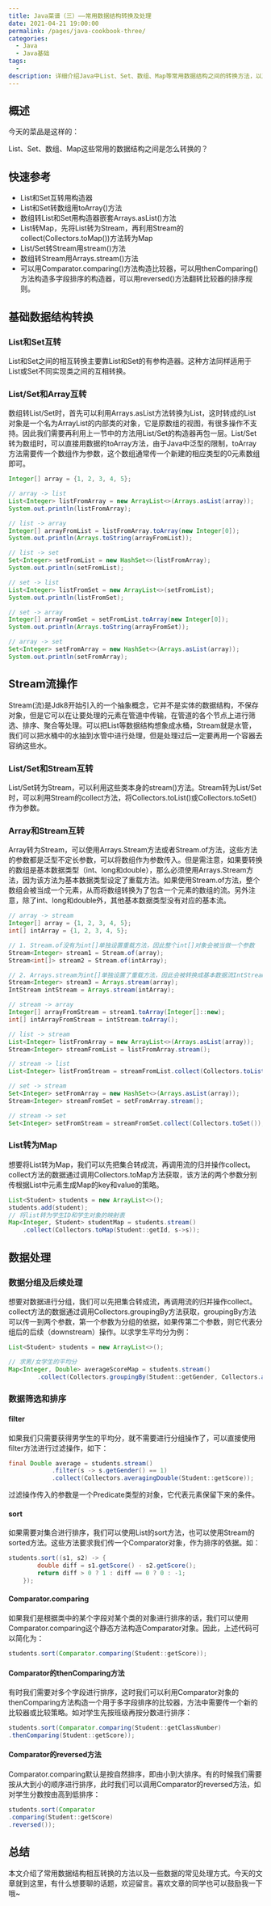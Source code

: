 ```yaml
---
title: Java菜谱（三）——常用数据结构转换及处理
date: 2021-04-21 19:00:00
permalink: /pages/java-cookbook-three/
categories:
  - Java
  - Java基础
tags:
  - 
description: 详细介绍Java中List、Set、数组、Map等常用数据结构之间的转换方法，以及Stream流操作和数据处理技巧
---
```


## 概述

今天的菜品是这样的：

List、Set、数组、Map这些常用的数据结构之间是怎么转换的？

## 快速参考

- List和Set互转用构造器
- List和Set转数组用toArray()方法
- 数组转List和Set用构造器嵌套Arrays.asList()方法
- List转Map，先将List转为Stream，再利用Stream的collect(Collectors.toMap())方法转为Map
- List/Set转Stream用stream()方法
- 数组转Stream用Arrays.stream()方法
- 可以用Comparator.comparing()方法构造比较器，可以用thenComparing()方法构造多字段排序的构造器，可以用reversed()方法翻转比较器的排序规则。

## 基础数据结构转换

### List和Set互转

List和Set之间的相互转换主要靠List和Set的有参构造器。这种方法同样适用于List或Set不同实现类之间的互相转换。

### List/Set和Array互转

数组转List/Set时，首先可以利用Arrays.asList方法转换为List，这时转成的List对象是一个名为ArrayList的内部类的对象，它是原数组的视图，有很多操作不支持。因此我们需要再利用上一节中的方法用List/Set的构造器再包一层。List/Set转为数组时，可以直接用数据的toArray方法，由于Java中泛型的限制，toArray方法需要传一个数组作为参数，这个数组通常传一个新建的相应类型的0元素数组即可。

```java
Integer[] array = {1, 2, 3, 4, 5};

// array -> list       
List<Integer> listFromArray = new ArrayList<>(Arrays.asList(array));
System.out.println(listFromArray);

// list -> array
Integer[] arrayFromList = listFromArray.toArray(new Integer[0]);
System.out.println(Arrays.toString(arrayFromList));

// list -> set
Set<Integer> setFromList = new HashSet<>(listFromArray);
System.out.println(setFromList);

// set -> list
List<Integer> listFromSet = new ArrayList<>(setFromList);
System.out.println(listFromSet);

// set -> array
Integer[] arrayFromSet = setFromList.toArray(new Integer[0]);
System.out.println(Arrays.toString(arrayFromSet));

// array -> set
Set<Integer> setFromArray = new HashSet<>(Arrays.asList(array));
System.out.println(setFromArray);
```
## Stream流操作

Stream(流)是Jdk8开始引入的一个抽象概念，它并不是实体的数据结构，不保存对象，但是它可以在让要处理的元素在管道中传输，在管道的各个节点上进行筛选、排序、聚合等处理。可以把List等数据结构想象成水桶，Stream就是水管，我们可以把水桶中的水抽到水管中进行处理，但是处理过后一定要再用一个容器去容纳这些水。

### List/Set和Stream互转

List/Set转为Stream，可以利用这些类本身的stream()方法。Stream转为List/Set时，可以利用Stream的collect方法，将Collectors.toList()或Collectors.toSet()作为参数。

### Array和Stream互转

Array转为Stream，可以使用Arrays.Stream方法或者Stream.of方法，这些方法的参数都是泛型不定长参数，可以将数组作为参数传入。但是需注意，如果要转换的数组是基本数据类型（int、long和double），那么必须使用Arrays.Stream方法，因为该方法为基本数据类型设定了重载方法。如果使用Stream.of方法，整个数组会被当成一个元素，从而将数组转换为了包含一个元素的数组的流。另外注意，除了int、long和double外，其他基本数据类型没有对应的基本流。

```java
// array -> stream
Integer[] array = {1, 2, 3, 4, 5};
int[] intArray = {1, 2, 3, 4, 5};

// 1. Stream.of没有为int[]单独设置重载方法，因此整个int[]对象会被当做一个参数
Stream<Integer> stream1 = Stream.of(array);
Stream<int[]> stream2 = Stream.of(intArray);

// 2. Arrays.stream为int[]单独设置了重载方法，因此会被转换成基本数据流IntStream（流里存的元素是int类型）
Stream<Integer> stream3 = Arrays.stream(array);
IntStream intStream = Arrays.stream(intArray);

// stream -> array
Integer[] arrayFromStream = stream1.toArray(Integer[]::new);
int[] intArrayFromStream = intStream.toArray();

// list -> stream
List<Integer> listFromArray = new ArrayList<>(Arrays.asList(array));
Stream<Integer> streamFromList = listFromArray.stream();

// stream -> list
List<Integer> listFromStream = streamFromList.collect(Collectors.toList());

// set -> stream
Set<Integer> setFromArray = new HashSet<>(Arrays.asList(array));
Stream<Integer> streamFromSet = setFromArray.stream();

// stream -> set
Set<Integer> setFromStream = streamFromSet.collect(Collectors.toSet());
```
### List转为Map

想要将List转为Map，我们可以先把集合转成流，再调用流的归并操作collect。collect方法的数据通过调用Collectors.toMap方法获取，该方法的两个参数分别传根据List中元素生成Map的key和value的策略。

```java
List<Student> students = new ArrayList<>();
students.add(student);
// 将list转为学生ID和学生对象的映射表
Map<Integer, Student> studentMap = students.stream()
    .collect(Collectors.toMap(Student::getId, s->s));
```
## 数据处理

### 数据分组及后续处理

想要对数据进行分组，我们可以先把集合转成流，再调用流的归并操作collect。collect方法的数据通过调用Collectors.groupingBy方法获取，groupingBy方法可以传一到两个参数，第一个参数为分组的依据，如果传第二个参数，则它代表分组后的后续（downstream）操作。以求学生平均分为例：

```java
List<Student> students = new ArrayList<>();

// 求男/女学生的平均分
Map<Integer, Double> averageScoreMap = students.stream()
        .collect(Collectors.groupingBy(Student::getGender, Collectors.averagingDouble(Student::getScore)));
```
### 数据筛选和排序

#### filter

如果我们只需要获得男学生的平均分，就不需要进行分组操作了，可以直接使用filter方法进行过滤操作，如下：

```java
final Double average = students.stream()
            .filter(s -> s.getGender() == 1)
            .collect(Collectors.averagingDouble(Student::getScore));
```

过滤操作传入的参数是一个Predicate类型的对象，它代表元素保留下来的条件。

#### sort

如果需要对集合进行排序，我们可以使用List的sort方法，也可以使用Stream的sorted方法。这些方法要求我们传一个Comparator对象，作为排序的依据。如：

```java
students.sort((s1, s2) -> {
        double diff = s1.getScore() - s2.getScore();
        return diff > 0 ? 1 : diff == 0 ? 0 : -1;
    });
```
#### Comparator.comparing

如果我们是根据类中的某个字段对某个类的对象进行排序的话，我们可以使用Comparator.comparing这个静态方法构造Comparator对象。因此，上述代码可以简化为：

```java
students.sort(Comparator.comparing(Student::getScore));
```

#### Comparator的thenComparing方法

有时我们需要对多个字段进行排序，这时我们可以利用Comparator对象的thenComparing方法构造一个用于多字段排序的比较器，方法中需要传一个新的比较器或比较策略。如对学生先按班级再按分数进行排序：

```java
students.sort(Comparator.comparing(Student::getClassNumber)
.thenComparing(Student::getScore));
```

#### Comparator的reversed方法

Comparator.comparing默认是按自然排序，即由小到大排序。有的时候我们需要按从大到小的顺序进行排序，此时我们可以调用Comparator的reversed方法，如对学生分数按由高到低排序：

```java
students.sort(Comparator
.comparing(Student::getScore)
.reversed());
```
## 总结

本文介绍了常用数据结构相互转换的方法以及一些数据的常见处理方式。今天的文章就到这里，有什么想要聊的话题，欢迎留言。喜欢文章的同学也可以鼓励我一下哦~